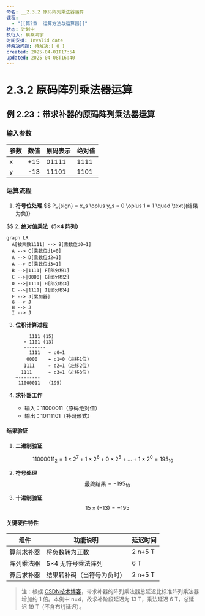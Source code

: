 ```yaml
---
命名: __2.3.2 原码阵列乘法器运算
课程:
  - "[[第2章  运算方法与运算器]]"
状态: 计划中
执行人: 蔡蔡鸿宇
时间安排: Invalid date
待解决问题: 待解决:[ 0 ]
created: 2025-04-01T17:54
updated: 2025-04-08T16:40
---
```


# 2.3.2 原码阵列乘法器运算

## 例 2.23：带求补器的原码阵列乘法器运算

### 输入参数
| 参数 | 数值 | 原码表示 | 绝对值 |
|------|------|----------|--------|
| x    | +15  | 01111    | 1111   |
| y    | -13  | 11101    | 1101   |

### 运算流程
1. **符号位处理**
   $$
   P_{sign} = x_s \oplus y_s = 0 \oplus 1 = 1 \quad \text{(结果为负)}
   
$$
2. **绝对值乘法（5×4 阵列）**
   ```mermaid
   graph LR
     A[被乘数1111] --> B[乘数位d0=1]
     A --> C[乘数位d1=0]
     A --> D[乘数位d2=1]
     A --> E[乘数位d3=1]
     B -->|1111| F[部分积1]
     C -->|0000| G[部分积2]
     D -->|1111| H[部分积3]
     E -->|1111| I[部分积4]
     F --> J[累加器]
     G --> J
     H --> J
     I --> J
   ```

3. **位积计算过程**
   ```
        1111 (15)
      × 1101 (13)
      --------
        1111   ← d0=1
       0000    ← d1=0 (左移1位)
      1111     ← d2=1 (左移2位)
     1111      ← d3=1 (左移3位)
   +--------
    11000011   (195)
   ```

4. **求补器工作**
   - 输入：11000011（原码绝对值）
   - 输出：10111101（补码形式）

#### 结果验证
1. **二进制验证**
   
$$ 11000011_2 = 1×2^7 + 1×2^6 + 0×2^5 + ... + 1×2^0 = 195_{10} 
$$

2. **符号处理**
   $$
 \text{最终结果} = -195_{10} $$

3. **十进制验证**
   $$ 15 × (-13) = -195 
$$

#### 关键硬件特性
| 组件          | 功能说明                          | 延迟时间 |
|---------------|-----------------------------------|----------|
| 算前求补器    | 将负数转为正数                    | 2 n+5 T    |
| 阵列乘法器    | 5×4 无符号乘法阵列                 | 6 T       |
| 算后求补器    | 结果转补码（当符号为负时）        | 2 n+5 T    |

> 注：根据 [CSDN技术博客](https://blog.csdn.net/Helowr/article/details/144871291)，带求补器的阵列乘法器总延迟比标准阵列乘法器增加约 1 倍。本例中 n=4，故求补阶段延迟为 13 T，乘法延迟 6 T，总延迟 19 T（不含布线延迟）。
